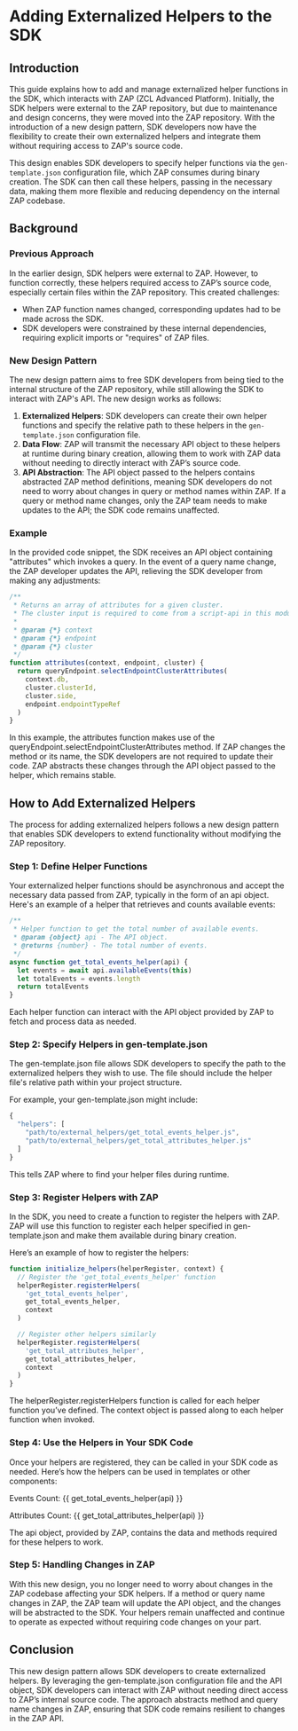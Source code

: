 # Adding Externalized Helpers to the SDK

## Introduction

This guide explains how to add and manage externalized helper functions in the SDK, which interacts with ZAP (ZCL Advanced Platform). Initially, the SDK helpers were external to the ZAP repository, but due to maintenance and design concerns, they were moved into the ZAP repository. With the introduction of a new design pattern, SDK developers now have the flexibility to create their own externalized helpers and integrate them without requiring access to ZAP's source code.

This design enables SDK developers to specify helper functions via the `gen-template.json` configuration file, which ZAP consumes during binary creation. The SDK can then call these helpers, passing in the necessary data, making them more flexible and reducing dependency on the internal ZAP codebase.

## Background

### Previous Approach

In the earlier design, SDK helpers were external to ZAP. However, to function correctly, these helpers required access to ZAP’s source code, especially certain files within the ZAP repository. This created challenges:

- When ZAP function names changed, corresponding updates had to be made across the SDK.
- SDK developers were constrained by these internal dependencies, requiring explicit imports or "requires" of ZAP files.

### New Design Pattern

The new design pattern aims to free SDK developers from being tied to the internal structure of the ZAP repository, while still allowing the SDK to interact with ZAP's API. The new design works as follows:

1. **Externalized Helpers**: SDK developers can create their own helper functions and specify the relative path to these helpers in the `gen-template.json` configuration file.
2. **Data Flow**: ZAP will transmit the necessary API object to these helpers at runtime during binary creation, allowing them to work with ZAP data without needing to directly interact with ZAP’s source code.
3. **API Abstraction**: The API object passed to the helpers contains abstracted ZAP method definitions, meaning SDK developers do not need to worry about changes in query or method names within ZAP. If a query or method name changes, only the ZAP team needs to make updates to the API; the SDK code remains unaffected.

### Example

In the provided code snippet, the SDK receives an API object containing "attributes" which invokes a query. In the event of a query name change, the ZAP developer updates the API, relieving the SDK developer from making any adjustments:

```javascript
/**
 * Returns an array of attributes for a given cluster.
 * The cluster input is required to come from a script-api in this module.
 *
 * @param {*} context
 * @param {*} endpoint
 * @param {*} cluster
 */
function attributes(context, endpoint, cluster) {
  return queryEndpoint.selectEndpointClusterAttributes(
    context.db,
    cluster.clusterId,
    cluster.side,
    endpoint.endpointTypeRef
  )
}
```

In this example, the attributes function makes use of the queryEndpoint.selectEndpointClusterAttributes method. If ZAP changes the method or its name, the SDK developers are not required to update their code. ZAP abstracts these changes through the API object passed to the helper, which remains stable.

## How to Add Externalized Helpers

The process for adding externalized helpers follows a new design pattern that enables SDK developers to extend functionality without modifying the ZAP repository.

### Step 1: Define Helper Functions

Your externalized helper functions should be asynchronous and accept the necessary data passed from ZAP, typically in the form of an api object. Here's an example of a helper that retrieves and counts available events:

```javascript
/**
 * Helper function to get the total number of available events.
 * @param {object} api - The API object.
 * @returns {number} - The total number of events.
 */
async function get_total_events_helper(api) {
  let events = await api.availableEvents(this)
  let totalEvents = events.length
  return totalEvents
}
```

Each helper function can interact with the API object provided by ZAP to fetch and process data as needed.

### Step 2: Specify Helpers in gen-template.json

The gen-template.json file allows SDK developers to specify the path to the externalized helpers they wish to use. The file should include the helper file's relative path within your project structure.

For example, your gen-template.json might include:

```javascript
{
  "helpers": [
    "path/to/external_helpers/get_total_events_helper.js",
    "path/to/external_helpers/get_total_attributes_helper.js"
  ]
}
```

This tells ZAP where to find your helper files during runtime.

### Step 3: Register Helpers with ZAP

In the SDK, you need to create a function to register the helpers with ZAP. ZAP will use this function to register each helper specified in gen-template.json and make them available during binary creation.

Here’s an example of how to register the helpers:

```javascript
function initialize_helpers(helperRegister, context) {
  // Register the 'get_total_events_helper' function
  helperRegister.registerHelpers(
    'get_total_events_helper',
    get_total_events_helper,
    context
  )

  // Register other helpers similarly
  helperRegister.registerHelpers(
    'get_total_attributes_helper',
    get_total_attributes_helper,
    context
  )
}
```

The helperRegister.registerHelpers function is called for each helper function you’ve defined. The context object is passed along to each helper function when invoked.

### Step 4: Use the Helpers in Your SDK Code

Once your helpers are registered, they can be called in your SDK code as needed. Here’s how the helpers can be used in templates or other components:

<p>Events Count: {{ get_total_events_helper(api) }}</p>
<p>Attributes Count: {{ get_total_attributes_helper(api) }}</p>
The api object, provided by ZAP, contains the data and methods required for these helpers to work.

### Step 5: Handling Changes in ZAP

With this new design, you no longer need to worry about changes in the ZAP codebase affecting your SDK helpers. If a method or query name changes in ZAP, the ZAP team will update the API object, and the changes will be abstracted to the SDK. Your helpers remain unaffected and continue to operate as expected without requiring code changes on your part.

## Conclusion

This new design pattern allows SDK developers to create externalized helpers. By leveraging the gen-template.json configuration file and the API object, SDK developers can interact with ZAP without needing direct access to ZAP’s internal source code. The approach abstracts method and query name changes in ZAP, ensuring that SDK code remains resilient to changes in the ZAP API.
